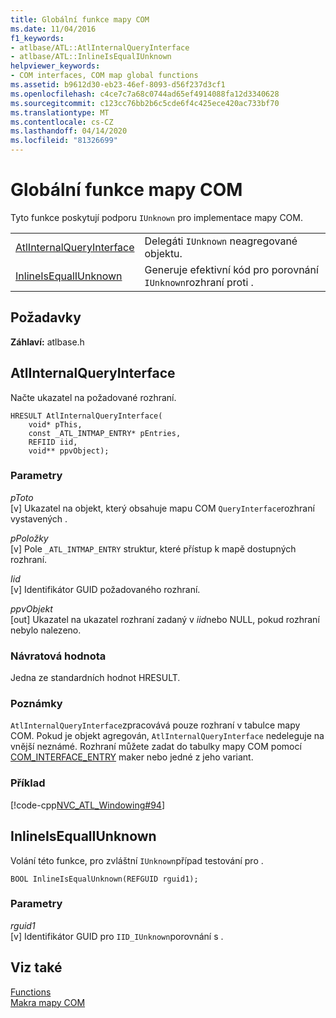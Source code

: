 ```yaml
---
title: Globální funkce mapy COM
ms.date: 11/04/2016
f1_keywords:
- atlbase/ATL::AtlInternalQueryInterface
- atlbase/ATL::InlineIsEqualIUnknown
helpviewer_keywords:
- COM interfaces, COM map global functions
ms.assetid: b9612d30-eb23-46ef-8093-d56f237d3cf1
ms.openlocfilehash: c4ce7c7a68c0744ad65ef4914088fa12d3340628
ms.sourcegitcommit: c123cc76bb2b6c5cde6f4c425ece420ac733bf70
ms.translationtype: MT
ms.contentlocale: cs-CZ
ms.lasthandoff: 04/14/2020
ms.locfileid: "81326699"
---
```

# <a name="com-map-global-functions"></a>Globální funkce mapy COM

Tyto funkce poskytují podporu `IUnknown` pro implementace mapy COM.

|||
|-|-|
|[AtlInternalQueryInterface](#atlinternalqueryinterface)|Delegáti `IUnknown` neagregované objektu.|
|[InlineIsEqualIUnknown](#inlineisequaliunknown)|Generuje efektivní kód pro porovnání `IUnknown`rozhraní proti .|

## <a name="requirements"></a>Požadavky

**Záhlaví:** atlbase.h

## <a name="atlinternalqueryinterface"></a><a name="atlinternalqueryinterface"></a>AtlInternalQueryInterface

Načte ukazatel na požadované rozhraní.

```
HRESULT AtlInternalQueryInterface(
    void* pThis,
    const _ATL_INTMAP_ENTRY* pEntries,
    REFIID iid,
    void** ppvObject);
```

### <a name="parameters"></a>Parametry

*pToto*<br/>
[v] Ukazatel na objekt, který obsahuje mapu COM `QueryInterface`rozhraní vystavených .

*pPoložky*<br/>
[v] Pole `_ATL_INTMAP_ENTRY` struktur, které přístup k mapě dostupných rozhraní.

*Iid*<br/>
[v] Identifikátor GUID požadovaného rozhraní.

*ppvObjekt*<br/>
[out] Ukazatel na ukazatel rozhraní zadaný v *iid*nebo NULL, pokud rozhraní nebylo nalezeno.

### <a name="return-value"></a>Návratová hodnota

Jedna ze standardních hodnot HRESULT.

### <a name="remarks"></a>Poznámky

`AtlInternalQueryInterface`zpracovává pouze rozhraní v tabulce mapy COM. Pokud je objekt agregován, `AtlInternalQueryInterface` nedeleguje na vnější neznámé. Rozhraní můžete zadat do tabulky mapy COM pomocí [COM_INTERFACE_ENTRY](com-interface-entry-macros.md#com_interface_entry) maker nebo jedné z jeho variant.

### <a name="example"></a>Příklad

[!code-cpp[NVC_ATL_Windowing#94](../../atl/codesnippet/cpp/com-map-global-functions_1.cpp)]

## <a name="inlineisequaliunknown"></a><a name="inlineisequaliunknown"></a>InlineIsEqualIUnknown

Volání této funkce, pro zvláštní `IUnknown`případ testování pro .

```
BOOL InlineIsEqualUnknown(REFGUID rguid1);
```

### <a name="parameters"></a>Parametry

*rguid1*<br/>
[v] Identifikátor GUID pro `IID_IUnknown`porovnání s .

## <a name="see-also"></a>Viz také

[Functions](../../atl/reference/atl-functions.md)<br/>
[Makra mapy COM](../../atl/reference/com-map-macros.md)
